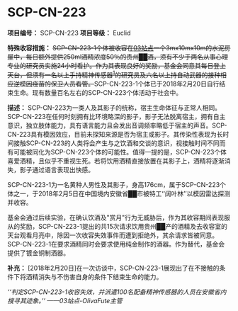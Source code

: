 # SCP-CN-223


**项目编号：** SCP-CN-223
**项目等级：** Euclid

**特殊收容措施：** <span style='text-decoration: line-through;'>SCP-CN-223-1&#20010;&#20307;&#34987;&#25910;&#23481;&#22312;[03&#31449;&#28857;](//scp-wiki-cn.wikidot.com/site-cn-03)&#19968;&#20010;3mx10mx10m&#30340;&#27700;&#27877;&#25151;&#23627;&#20013;&#65292;&#27599;&#26085;&#39069;&#22806;&#25552;&#20379;250ml&#37202;&#31934;&#27987;&#24230;50&#65285;&#30340;&#36149;&#24030;&#9608;&#9608;&#37202;&#65292;&#39035;&#26377;&#19981;&#23569;&#20110;&#20004;&#21517;&#20174;&#20107;&#24515;&#29702;&#19987;&#19994;&#30340;&#30740;&#31350;&#21592;&#23454;&#26045;24&#23567;&#26102;&#30475;&#25252;&#12290;&#20316;&#20026;&#20854;&#34920;&#29616;&#33391;&#22909;&#30340;&#22870;&#21169;&#65292;&#22522;&#37329;&#20250;&#21516;&#24847;&#20854;&#27599;&#26085;&#30331;&#19978;&#22825;&#21488;&#65292;&#20294;&#39035;&#26377;&#19968;&#21517;&#20197;&#19978;&#25163;&#25345;&#31934;&#31070;&#20256;&#24863;&#22120;<sup class='footnoteref'><a shape='rect' class='footnoteref' id='footnoteref-1' href='javascript:;' onclick='WIKIDOT.page.utils.scrollToReference(&apos;footnote-1&apos;)'>1</a></sup>&#30340;&#30740;&#31350;&#21592;&#21450;&#20845;&#21517;&#20197;&#19978;&#25345;&#33258;&#21160;&#27494;&#22120;&#30340;&#25509;&#31181;&#30456;&#24212;&#36870;&#27169;&#22240;&#30123;&#33495;&#30340;&#20445;&#21355;&#20154;&#21592;&#30475;&#31649;&#12290;</span>SCP-CN-223-1个体已于2018年2月20日自行结束生命。现有数量百名左右的SCP-CN-223个体活动于社会中。

**描述：** SCP-CN-223为一类人及其影子的统称，宿主生命体征与正常人相同。SCP-CN-223在任何时刻拥有比环境略深的影子，影子无法脱离宿主，拥有自主意识，独立肢体能力，具有语言能力且会发出音调频率略低于宿主的声音。SCP-CN-223具有模因效应，目前未探知来源是否为宿主或影子。其传染性表现为长时间接触SCP-CN-223的人类将会产生与之饮酒和交谈的意识，视接触时间不同而有可能被同化为SCP-CN-223个体的可能性。值得一提的是，SCP-CN-223个体喜爱酒精，且似乎不重视生死。若将饮用酒精直接放置在其影子上，酒精将逐渐消失，影子通过语言表现出快感。

SCP-CN-223-1为一名黄种人男性及其影子，身高176cm，属于SCP-CN-223个体之一，于2018年2月5日在中国境内安徽省██市被特工‘‘阔叶林’’以模因雷达探测并收容。


基金会通过后续实验，在确认饮酒及"赏月"行为无威胁后，作为其收容期间表现服从的奖励，SCP-CN-223-1提出的共15次请求饮用贵州██产的酒精及去收容室的天台观看月亮中，除因一次收容失效事件而遭到拒绝外，其余请求皆被同意。SCP-CN-223-1在要求酒精同时会要求使用纯金制作的酒器。作为替代，基金会提供了镀金铜制酒器。


**补充：** [2018年2月20日]在一次访谈中，SCP-CN-223-1展现出了在不接触的条件下将酒精消失与不伤害自身的条件下结束生命的能力。


*‘‘判定SCP-CN-223-1收容失效，并派遣100名配备精神传感器的人员在安徽省内搜寻其迹象。’’ ——03站点-OlivaFute主管* 



